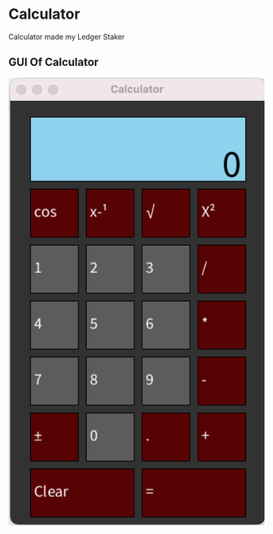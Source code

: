 # Calculator
Calculator made my Ledger Staker

## GUI Of Calculator
![Calc](https://github.com/LedgerStaker/Programming/blob/main/IMAGES/Calc.png?raw=true)
